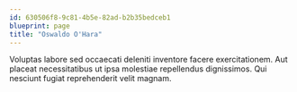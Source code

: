 ```yaml
---
id: 630506f8-9c81-4b5e-82ad-b2b35bedceb1
blueprint: page
title: "Oswaldo O'Hara"
---
```

Voluptas labore sed occaecati deleniti inventore facere exercitationem. Aut placeat necessitatibus ut ipsa molestiae repellendus dignissimos. Qui nesciunt fugiat reprehenderit velit magnam.